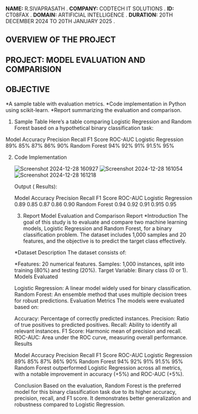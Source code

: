 **NAME:** R.SIVAPRASATH                                                                                                                                                              .
**COMPANY:** CODTECH IT SOLUTIONS                                                                                                                                                    .
**ID:** CT08FAX                                                                                                                                                                      .
**DOMAIN:** ARTIFICIAL INTELLIGENCE                                                                                                                                                  .
**DURATION:** 20TH DECEMBER 2024 TO 20TH JANUARY 2025                                                                                                                                .

## OVERVIEW OF THE PROJECT

## PROJECT: MODEL EVALUATION AND COMPARISION

## OBJECTIVE

*A sample table with evaluation metrics.
*Code implementation in Python using scikit-learn.
*Report summarizing the evaluation and comparison.

1. Sample Table
Here’s a table comparing Logistic Regression and Random Forest based on a hypothetical binary classification task:


Model       	      Accuracy	      Precision	     Recall	     F1 Score	     ROC-AUC
Logistic Regression	89%	            85%	           87%	       86%	         90%
Random Forest	      94%	            92%	           91%	       91.5%	       95%

2. Code Implementation

   ![Screenshot 2024-12-28 160927](https://github.com/user-attachments/assets/4d0dd259-7443-488f-8c83-9af960804d9c)
   ![Screenshot 2024-12-28 161054](https://github.com/user-attachments/assets/f419030d-8e55-4a09-837b-728252e384ad)
   ![Screenshot 2024-12-28 161218](https://github.com/user-attachments/assets/f1dad444-6467-4841-9d79-a91efe4265cb)

    Output ( Results):

     Model               	Accuracy	    Precision	  Recall	   F1 Score  	ROC-AUC
     Logistic Regression	0.89	       0.85	        0.87	   0.86      	0.90
     Random Forest	      0.94	       0.92	        0.91	   0.915     	0.95


   3. Report
   Model Evaluation and Comparison Report
   *Introduction
    The goal of this study is to evaluate and compare two machine learning models, Logistic Regression and Random Forest, for a binary classification problem. The dataset includes 1,000 
    samples and 20 features, and the objective is to predict the target class effectively.

    *Dataset Description
     The dataset consists of:

     *Features: 20 numerical features.
      Samples: 1,000 instances, split into training (80%) and testing (20%).
      Target Variable: Binary class (0 or 1).
      Models Evaluated

      Logistic Regression: A linear model widely used for binary classification.
      Random Forest: An ensemble method that uses multiple decision trees for robust predictions.
      Evaluation Metrics
      The models were evaluated based on:

      Accuracy: Percentage of correctly predicted instances.
      Precision: Ratio of true positives to predicted positives.
      Recall: Ability to identify all relevant instances.
      F1 Score: Harmonic mean of precision and recall.
      ROC-AUC: Area under the ROC curve, measuring overall performance.
      Results

      Model	Accuracy	Precision	Recall	F1 Score	ROC-AUC
      Logistic Regression	89%	85%	87%	86%	90%
      Random Forest	94%	92%	91%	91.5%	95%
      Random Forest outperformed Logistic Regression across all metrics, with a notable improvement in accuracy (+5%) and ROC-AUC (+5%).

      Conclusion
      Based on the evaluation, Random Forest is the preferred model for this binary classification task due to its higher accuracy, precision, recall, and F1 score. It demonstrates 
      better generalization and robustness compared to Logistic Regression.



